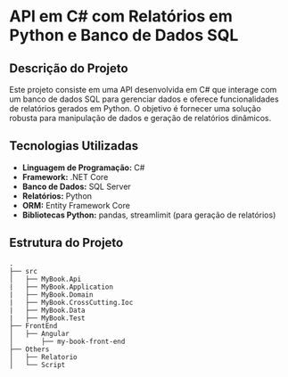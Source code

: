 # API em C# com Relatórios em Python e Banco de Dados SQL

## Descrição do Projeto

Este projeto consiste em uma API desenvolvida em C# que interage com um banco de dados SQL para gerenciar dados e oferece funcionalidades 
de relatórios gerados em Python. O objetivo é fornecer uma solução robusta para manipulação de dados e geração de relatórios dinâmicos.

## Tecnologias Utilizadas

- **Linguagem de Programação:** C#
- **Framework:** .NET Core
- **Banco de Dados:** SQL Server
- **Relatórios:** Python
- **ORM:** Entity Framework Core
- **Bibliotecas Python:** pandas, streamlimit (para geração de relatórios)

## Estrutura do Projeto

```plaintext
.
├── src
│   ├── MyBook.Api
|   ├── MyBook.Application
|   ├── MyBook.Domain
|   ├── MyBook.CrossCutting.Ioc
|   ├── MyBook.Data
|   ├── MyBook.Test
├── FrontEnd
│   ├── Angular
│       ├── my-book-front-end
├── Others
│   ├── Relatorio
│   └── Script
